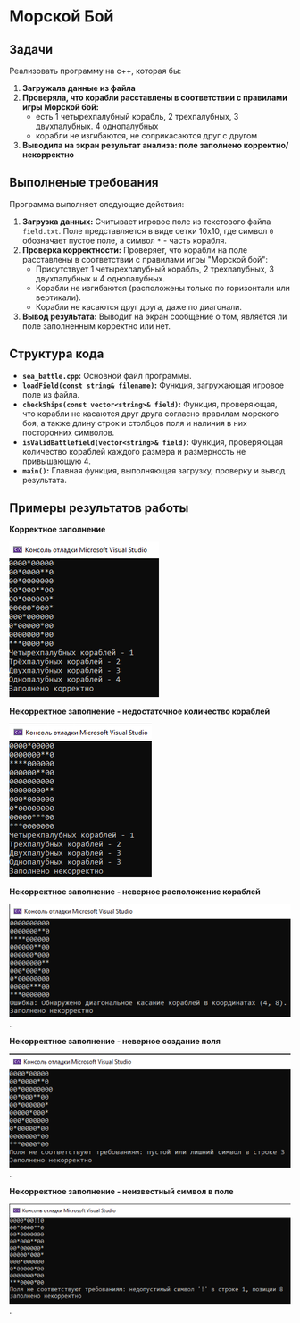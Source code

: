 # Морской Бой

## Задачи

Реализовать программу на с++, которая бы:
1. **Загружала данные из файла**
2. **Проверяла, что корабли расставлены в соответствии с правилами игры Морской бой:**
   *  есть 1 четырехпалубный корабль, 2 трехпалубных, 3 двухпалубных. 4 однопалубных
   *  корабли не изгибаются, не соприкасаются друг с другом
3. **Выводила на экран результат анализа: поле заполнено корректно/некорректно**
  
## Выполненые требования

Программа выполняет следующие действия:

1.  **Загрузка данных:** Считывает игровое поле из текстового файла `field.txt`. Поле представляется в виде сетки 10x10, где символ `0` обозначает пустое поле, а символ `*` - часть корабля.
2.  **Проверка корректности:** Проверяет, что корабли на поле расставлены в соответствии с правилами игры "Морской бой":
    *   Присутствует 1 четырехпалубный корабль, 2 трехпалубных, 3 двухпалубных и 4 однопалубных.
    *   Корабли не изгибаются (расположены только по горизонтали или вертикали).
    *   Корабли не касаются друг друга, даже по диагонали.
3.  **Вывод результата:** Выводит на экран сообщение о том, является ли поле заполненным корректно или нет.


## Структура кода

*   **`sea_battle.cpp`:** Основной файл программы.
*   **`loadField(const string& filename)`:** Функция, загружающая игровое поле из файла.
*   **`checkShips(const vector<string>& field)`:** Функция, проверяющая, что корабли не касаются друг друга согласно правилам морского боя, а также длину строк и столбцов поля и наличия в них посторонних символов.
*   **`isValidBattlefield(vector<string>& field)`:** Функция, проверяющая количество кораблей каждого размера и размерность не привышающую 4.
*   **`main()`:** Главная функция, выполняющая загрузку, проверку и вывод результата.

## Примеры результатов работы
**Корректное заполнение**

![Корректное поле](https://github.com/ne1zvest3n/sea_battle/blob/main/img/correct.PNG)

**Некорректное заполнение - недостаточное количество кораблей**

![Недостаточное количество кораблей](https://github.com/ne1zvest3n/sea_battle/blob/main/img/noncorrect2.PNG)

**Некорректное заполнение - неверное расположение кораблей**

![Неверное расположение кораблей](https://github.com/ne1zvest3n/sea_battle/blob/main/img/noncorrect1.PNG).

**Некорректное заполнение - неверное создание поля**

![Неверная размерность](https://github.com/ne1zvest3n/sea_battle/blob/main/img/noncorrect3.PNG).

**Некорректное заполнение - неизвестный символ в поле**

![Неизвестный символ](https://github.com/ne1zvest3n/sea_battle/blob/main/img/noncorrect4.PNG).
